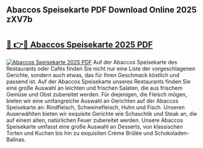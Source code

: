 ## Abaccos Speisekarte PDF Download Online 2025 zXV7b

# <h2><a href="http://gc9xpt.nevu.top/?p=Abaccos+Speisekarte">🔗 👉🔴 Abaccos Speisekarte 2025 PDF</a></h2>

[![Abaccos Speisekarte 2025 PDF](https://i.imgur.com/dBaPXMq.png)](http://gc9xpt.nevu.top/?p=Abaccos+Speisekarte)
Auf der Abaccos Speisekarte des Restaurants oder Cafés finden Sie nicht nur eine Liste der vorgeschlagenen Gerichte, sondern auch etwas, das für Ihren Geschmack köstlich und passend ist. Auf der Abaccos Speisekarte unseres Restaurants finden Sie eine große Auswahl an leichten und frischen Salaten, die aus frischem Gemüse und Obst zubereitet werden. Für diejenigen, die Fleisch mögen, bieten wir eine umfangreiche Auswahl an Gerichten auf der Abaccos Speisekarte an: Rindfleisch, Schweinefleisch, Huhn und Fisch. Unseren Auserwählten bieten wir exquisite Gerichte wie Schaschlik und Steak an, die auf einem alten, natürlichen Feuer zubereitet werden. Unsere Abaccos Speisekarte umfasst eine große Auswahl an Desserts, von klassischen Torten und Kuchen bis hin zu exquisiten Crème Brûlée und Schokoladen-Balinas.
